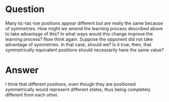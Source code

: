 # Question
Many tic-tac-toe positions appear different but are really the same because
of symmetries. How might we amend the learning process described above to take advantage of this?
In what ways would this change improve the learning process? Now think again. Suppose the opponent
did not take advantage of symmetries. In that case, should we? Is it true, then, that symmetrically
equivalent positions should necessarily have the same value? 

# Answer
I think that different positions, even though they are positioned symmetrically would represent different states, 
thus being completely different from each other.